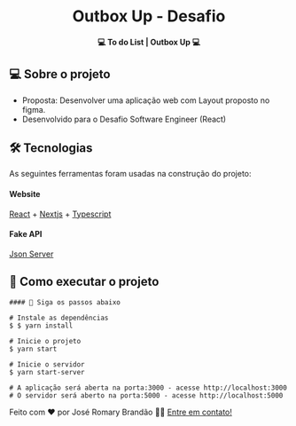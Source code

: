</p>
<h1 align="center">
   Outbox Up - Desafio
</h1>

<h4 align="center"> 
	💻  To do List | Outbox Up 💻
</h4>


</p>

## 💻 Sobre o projeto

 - Proposta: Desenvolver uma aplicação web com Layout proposto no figma.
 - Desenvolvido para o Desafio Software Engineer (React)
 


## 🛠 Tecnologias

As seguintes ferramentas foram usadas na construção do projeto:

#### **Website** 
 [React](https://reactjs.org/)  + [Nextjs](https://nextjs.org/) + [Typescript](https://www.typescriptlang.org/)
 
#### **Fake API**
[Json Server](https://www.npmjs.com/package/json-server)
  
## 🚀 Como executar o projeto


```
#### 🧭 Siga os passos abaixo

# Instale as dependências
$ $ yarn install

# Inicie o projeto
$ yarn start

# Inicie o servidor
$ yarn start-server

# A aplicação será aberta na porta:3000 - acesse http://localhost:3000
# O servidor será aberto na porta:5000 - acesse http://localhost:5000
```


Feito com ❤️ por José Romary Brandão 👋🏽 [Entre em contato!](https://www.linkedin.com/in/jos%C3%A9-romary-brand%C3%A3o/)

